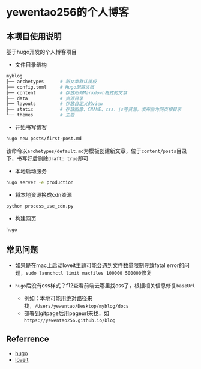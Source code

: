# yewentao256的个人博客

## 本项目使用说明

基于hugo开发的个人博客项目

- 文件目录结构

```bash
myblog
├── archetypes      # 新文章默认模板
├── config.toml     # Hugo配置文档
├── content         # 存放所有Markdown格式的文章
├── data            # 资源目录
├── layouts         # 存放自定义的view
├── static          # 存放图像、CNAME、css、js等资源，发布后为网页根目录
└── themes          # 主题
```

- 开始书写博客

```bash
hugo new posts/first-post.md
```

该命令以`archetypes/default.md`为模板创建新文章，位于`content/posts`目录下，书写好后删除`draft: true`即可

- 本地启动服务

```bash
hugo server -e production
```

- 将本地资源换成cdn资源

```python
python process_use_cdn.py
```

- 构建网页

```bash
hugo
```

## 常见问题

- 如果是在mac上启动loveit主题可能会遇到文件数量限制导致fatal error的问题，`sudo launchctl limit maxfiles 100000 500000`修复

- `hugo`后没有css样式？f12查看前端去哪里找css了，根据相关信息修复`baseUrl`
  - 例如：本地可能用绝对路径来找，`/Users/yewentao/Desktop/myblog/docs`
  - 部署到gitpage后用pageurl来找，如`https://yewentao256.github.io/blog`

## Referrence

- [hugo](https://gohugo.io/getting-started/quick-start/)
- [loveit](https://github.com/dillonzq/LoveIt)
